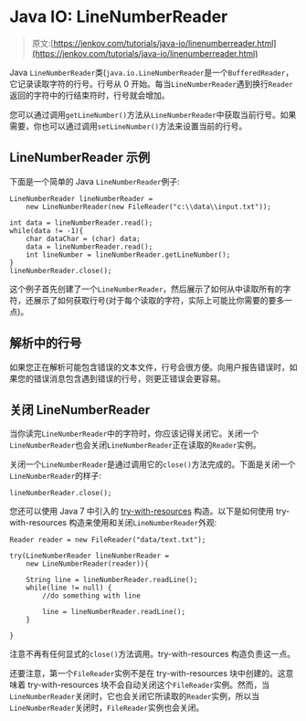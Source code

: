 # Java IO: LineNumberReader

> 原文:[https://jenkov.com/tutorials/java-io/linenumberreader.html](https://jenkov.com/tutorials/java-io/linenumberreader.html)

Java `LineNumberReader`类(`java.io.LineNumberReader`是一个`BufferedReader`，它记录读取字符的行号。行号从 0 开始。每当`LineNumberReader`遇到换行`Reader`返回的字符中的行结束符时，行号就会增加。

您可以通过调用`getLineNumber()`方法从`LineNumberReader`中获取当前行号。如果需要，你也可以通过调用`setLineNumber()`方法来设置当前的行号。

## LineNumberReader 示例

下面是一个简单的 Java `LineNumberReader`例子:

```
LineNumberReader lineNumberReader = 
    new LineNumberReader(new FileReader("c:\\data\\input.txt"));

int data = lineNumberReader.read();
while(data != -1){
    char dataChar = (char) data;
    data = lineNumberReader.read();
    int lineNumber = lineNumberReader.getLineNumber();
}
lineNumberReader.close();

```

这个例子首先创建了一个`LineNumberReader`，然后展示了如何从中读取所有的字符，还展示了如何获取行号(对于每个读取的字符，实际上可能比你需要的要多一点)。

## 解析中的行号

如果您正在解析可能包含错误的文本文件，行号会很方便。向用户报告错误时，如果您的错误消息包含遇到错误的行号，则更正错误会更容易。

## 关闭 LineNumberReader

当你读完`LineNumberReader`中的字符时，你应该记得关闭它。关闭一个`LineNumberReader`也会关闭`LineNumberReader`正在读取的`Reader`实例。

关闭一个`LineNumberReader`是通过调用它的`close()`方法完成的。下面是关闭一个`LineNumberReader`的样子:

```
lineNumberReader.close();

```

您还可以使用 Java 7 中引入的 [try-with-resources](/java-exception-handling/try-with-resources.html) 构造。以下是如何使用 try-with-resources 构造来使用和关闭`LineNumberReader`外观:

```
Reader reader = new FileReader("data/text.txt");

try(LineNumberReader lineNumberReader =
    new LineNumberReader(reader)){

    String line = lineNumberReader.readLine();
    while(line != null) {
        //do something with line

        line = lineNumberReader.readLine();
    }

}

```

注意不再有任何显式的`close()`方法调用。try-with-resources 构造负责这一点。

还要注意，第一个`FileReader`实例不是在 try-with-resources 块中创建的。这意味着 try-with-resources 块不会自动关闭这个`FileReader`实例。然而，当`LineNumberReader`关闭时，它也会关闭它所读取的`Reader`实例，所以当`LineNumberReader`关闭时，`FileReader`实例也会关闭。